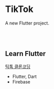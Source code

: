 # TikTok

A new Flutter project.

<br/>  
<br/>

## Learn Flutter

[틱톡 클론코딩](https://nomadcoders.co/tiktok-clone "NomadCoders")

- Flutter, Dart
- Firebase
